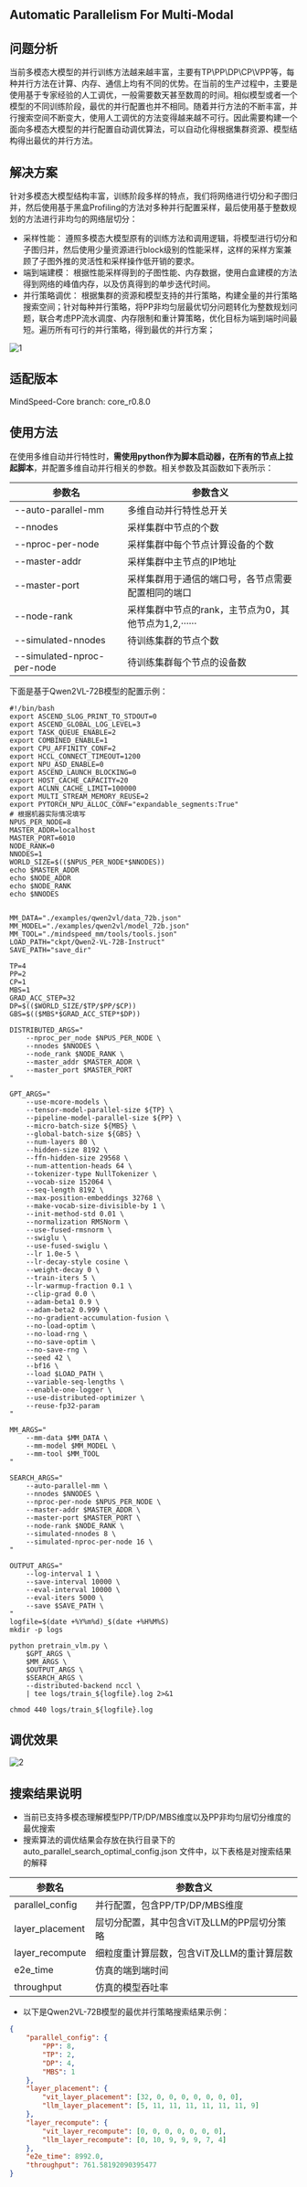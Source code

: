 ## Automatic Parallelism For Multi-Modal

## 问题分析
当前多模态大模型的并行训练方法越来越丰富，主要有TP\PP\DP\CP\VPP等，每种并行方法在计算、内存、通信上均有不同的优势。在当前的生产过程中，主要是使用基于专家经验的人工调优，一般需要数天甚至数周的时间。相似模型或者一个模型的不同训练阶段，最优的并行配置也并不相同。随着并行方法的不断丰富，并行搜索空间不断变大，使用人工调优的方法变得越来越不可行。因此需要构建一个面向多模态大模型的并行配置自动调优算法，可以自动化得根据集群资源、模型结构得出最优的并行方法。

## 解决方案
针对多模态大模型结构丰富，训练阶段多样的特点，我们将网络进行切分和子图归并，然后使用基于黑盒Profiling的方法对多种并行配置采样，最后使用基于整数规划的方法进行非均匀的网络层切分：

- 采样性能：
遵照多模态大模型原有的训练方法和调用逻辑，将模型进行切分和子图归并，然后使用少量资源进行block级别的性能采样，这样的采样方案兼顾了子图外推的灵活性和采样操作低开销的要求。
- 端到端建模：
根据性能采样得到的子图性能、内存数据，使用白盒建模的方法得到网络的峰值内存，以及仿真得到的单步迭代时间。
- 并行策略调优：
根据集群的资源和模型支持的并行策略，构建全量的并行策略搜索空间；针对每种并行策略，将PP非均匀层最优切分问题转化为整数规划问题，联合考虑PP流水调度、内存限制和重计算策略，优化目标为端到端时间最短。遍历所有可行的并行策略，得到最优的并行方案；

![1](../../sources/images/auto_parallel_mm/auto_parallel_mm_1.png)


## 适配版本
MindSpeed-Core branch: core_r0.8.0


## 使用方法
在使用多维自动并行特性时，**需使用python作为脚本启动器，在所有的节点上拉起脚本**，并配置多维自动并行相关的参数。相关参数及其函数如下表所示：

| 参数名                      | 参数含义                                            |
| --------------------------- | -------------------------------------------------- |
| --auto-parallel-mm          | 多维自动并行特性总开关                               |
| --nnodes                    | 采样集群中节点的个数                                 |
| --nproc-per-node            | 采样集群中每个节点计算设备的个数                     |
| --master-addr               | 采样集群中主节点的IP地址                             |
| --master-port               | 采样集群用于通信的端口号，各节点需要配置相同的端口    |
| --node-rank                 | 采样集群中节点的rank，主节点为0，其他节点为1,2,······ |
| --simulated-nnodes          | 待训练集群的节点个数                                 |
| --simulated-nproc-per-node  | 待训练集群每个节点的设备数                           |

下面是基于Qwen2VL-72B模型的配置示例：
```shell
#!/bin/bash
export ASCEND_SLOG_PRINT_TO_STDOUT=0
export ASCEND_GLOBAL_LOG_LEVEL=3
export TASK_QUEUE_ENABLE=2
export COMBINED_ENABLE=1
export CPU_AFFINITY_CONF=2
export HCCL_CONNECT_TIMEOUT=1200
export NPU_ASD_ENABLE=0
export ASCEND_LAUNCH_BLOCKING=0
export HOST_CACHE_CAPACITY=20
export ACLNN_CACHE_LIMIT=100000
export MULTI_STREAM_MEMORY_REUSE=2
export PYTORCH_NPU_ALLOC_CONF="expandable_segments:True"
# 根据机器实际情况填写
NPUS_PER_NODE=8
MASTER_ADDR=localhost
MASTER_PORT=6010
NODE_RANK=0
NNODES=1
WORLD_SIZE=$(($NPUS_PER_NODE*$NNODES))
echo $MASTER_ADDR
echo $NODE_ADDR
echo $NODE_RANK
echo $NNODES


MM_DATA="./examples/qwen2vl/data_72b.json"
MM_MODEL="./examples/qwen2vl/model_72b.json"
MM_TOOL="./mindspeed_mm/tools/tools.json"
LOAD_PATH="ckpt/Qwen2-VL-72B-Instruct"
SAVE_PATH="save_dir"

TP=4
PP=2
CP=1
MBS=1
GRAD_ACC_STEP=32
DP=$(($WORLD_SIZE/$TP/$PP/$CP))
GBS=$(($MBS*$GRAD_ACC_STEP*$DP))

DISTRIBUTED_ARGS="
    --nproc_per_node $NPUS_PER_NODE \
    --nnodes $NNODES \
    --node_rank $NODE_RANK \
    --master_addr $MASTER_ADDR \
    --master_port $MASTER_PORT
"

GPT_ARGS="
    --use-mcore-models \
    --tensor-model-parallel-size ${TP} \
    --pipeline-model-parallel-size ${PP} \
    --micro-batch-size ${MBS} \
    --global-batch-size ${GBS} \
    --num-layers 80 \
    --hidden-size 8192 \
    --ffn-hidden-size 29568 \
    --num-attention-heads 64 \
    --tokenizer-type NullTokenizer \
    --vocab-size 152064 \
    --seq-length 8192 \
    --max-position-embeddings 32768 \
    --make-vocab-size-divisible-by 1 \
    --init-method-std 0.01 \
    --normalization RMSNorm \
    --use-fused-rmsnorm \
    --swiglu \
    --use-fused-swiglu \
    --lr 1.0e-5 \
    --lr-decay-style cosine \
    --weight-decay 0 \
    --train-iters 5 \
    --lr-warmup-fraction 0.1 \
    --clip-grad 0.0 \
    --adam-beta1 0.9 \
    --adam-beta2 0.999 \
    --no-gradient-accumulation-fusion \
    --no-load-optim \
    --no-load-rng \
    --no-save-optim \
    --no-save-rng \
    --seed 42 \
    --bf16 \
    --load $LOAD_PATH \
    --variable-seq-lengths \
    --enable-one-logger \
    --use-distributed-optimizer \
    --reuse-fp32-param
"

MM_ARGS="
    --mm-data $MM_DATA \
    --mm-model $MM_MODEL \
    --mm-tool $MM_TOOL
"

SEARCH_ARGS="
    --auto-parallel-mm \
    --nnodes $NNODES \
    --nproc-per-node $NPUS_PER_NODE \
    --master-addr $MASTER_ADDR \
    --master-port $MASTER_PORT \
    --node-rank $NODE_RANK \
    --simulated-nnodes 8 \
    --simulated-nproc-per-node 16 \
"

OUTPUT_ARGS="
    --log-interval 1 \
    --save-interval 10000 \
    --eval-interval 10000 \
    --eval-iters 5000 \
    --save $SAVE_PATH \
"
logfile=$(date +%Y%m%d)_$(date +%H%M%S)
mkdir -p logs

python pretrain_vlm.py \
    $GPT_ARGS \
    $MM_ARGS \
    $OUTPUT_ARGS \
    $SEARCH_ARGS \
    --distributed-backend nccl \
    | tee logs/train_${logfile}.log 2>&1

chmod 440 logs/train_${logfile}.log
```

## 调优效果

![2](../../sources/images/auto_parallel_mm/auto_parallel_mm_2.png)


## 搜索结果说明

- 当前已支持多模态理解模型PP/TP/DP/MBS维度以及PP非均匀层切分维度的最优搜索
- 搜索算法的调优结果会存放在执行目录下的 auto_parallel_search_optimal_config.json 文件中，以下表格是对搜索结果的解释

| 参数名                      | 参数含义                                            |
| --------------------------- | -------------------------------------------------- |
| parallel_config             | 并行配置，包含PP/TP/DP/MBS维度                      |
| layer_placement             | 层切分配置，其中包含ViT及LLM的PP层切分策略           |
| layer_recompute             | 细粒度重计算层数，包含ViT及LLM的重计算层数           |
| e2e_time                    | 仿真的端到端时间                                    |
| throughput                  | 仿真的模型吞吐率                                    |

- 以下是Qwen2VL-72B模型的最优并行策略搜索结果示例：
```json
{
    "parallel_config": {
        "PP": 8,
        "TP": 2,
        "DP": 4,
        "MBS": 1
    },
    "layer_placement": {
        "vit_layer_placement": [32, 0, 0, 0, 0, 0, 0, 0],
        "llm_layer_placement": [5, 11, 11, 11, 11, 11, 11, 9]
    },
    "layer_recompute": {
        "vit_layer_recompute": [0, 0, 0, 0, 0, 0, 0],
        "llm_layer_recompute": [0, 10, 9, 9, 9, 7, 4]
    },
    "e2e_time": 8992.0,
    "throughput": 761.58192090395477
}
```
